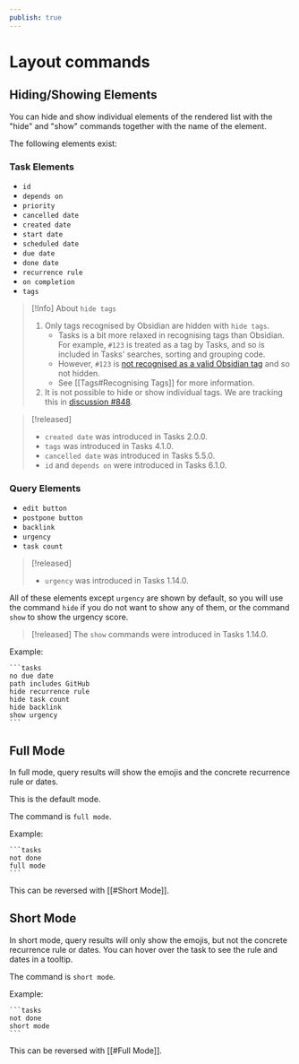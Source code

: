 ```yaml
---
publish: true
---
```


# Layout commands

## Hiding/Showing Elements

You can hide and show individual elements of the rendered list with the "hide" and "show" commands
together with the name of the element.

The following elements exist:

<!-- NEW_QUERY_INSTRUCTION_EDIT_REQUIRED -->

### Task Elements

- `id`
- `depends on`
- `priority`
- `cancelled date`
- `created date`
- `start date`
- `scheduled date`
- `due date`
- `done date`
- `recurrence rule`
- `on completion`
- `tags`

> [!Info] About `hide tags`
>
> 1. Only tags recognised by Obsidian are hidden with `hide tags`.
>     - Tasks is a bit more relaxed in recognising tags than Obsidian. For example,  `#123` is treated as a tag by Tasks, and so is included in Tasks' searches, sorting and grouping code.
>     - However, `#123` is [not recognised as a valid Obsidian tag](https://help.obsidian.md/Editing+and+formatting/Tags#Tag+format) and so not hidden.
>     - See [[Tags#Recognising Tags]] for more information.
> 1. It is not possible to hide or show individual tags. We are tracking this in [discussion #848](https://github.com/obsidian-tasks-group/obsidian-tasks/discussions/848).

> [!released]
>
> - `created date` was introduced in Tasks 2.0.0.
> - `tags` was introduced in Tasks 4.1.0.
> - `cancelled date` was introduced in Tasks 5.5.0.
> - `id` and `depends on` were introduced in Tasks 6.1.0.

### Query Elements

- `edit button`
- `postpone button`
- `backlink`
- `urgency`
- `task count`

> [!released]
>
> - `urgency` was introduced in Tasks 1.14.0.

All of these elements except `urgency` are shown by default, so you will use the command `hide`
if you do not want to show any of them, or the command `show` to show the urgency score.

> [!released]
The `show` commands were introduced in Tasks 1.14.0.

Example:

    ```tasks
    no due date
    path includes GitHub
    hide recurrence rule
    hide task count
    hide backlink
    show urgency
    ```

## Full Mode

In full mode, query results will show the emojis and the concrete recurrence rule or dates.

This is the default mode.

The command is `full mode`.

Example:

    ```tasks
    not done
    full mode
    ```

This can be reversed with [[#Short Mode]].

## Short Mode

In short mode, query results will only show the emojis, but not the concrete recurrence rule or dates.
You can hover over the task to see the rule and dates in a tooltip.

The command is `short mode`.

Example:

    ```tasks
    not done
    short mode
    ```

This can be reversed with [[#Full Mode]].
